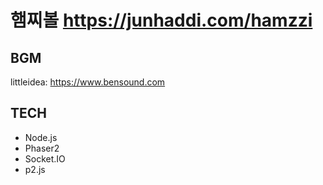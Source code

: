 # 햄찌볼 https://junhaddi.com/hamzzi

## BGM

littleidea: https://www.bensound.com

## TECH

- Node.js
- Phaser2
- Socket.IO
- p2.js
